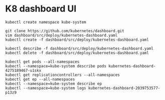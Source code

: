 K8 dashboard UI
===============

    kubectl create namespace kube-system

    git clone https://github.com/kubernetes/dashboard.git
    vim dashboard/src/deploy/kubernetes-dashboard.yaml
    kubectl create -f dashboard/src/deploy/kubernetes-dashboard.yaml

    kubectl describe -f dashboard/src/deploy/kubernetes-dashboard.yaml
    kubectl delete -f dashboard/src/deploy/kubernetes-dashboard.yaml

    kubectl get pods --all-namespaces
    kubectl --namespace=kube-system describe pods kubernetes-dashboard-4275189467-u1skx
    kubectl get replicationcontrollers --all-namespaces
    kubectl get ep --all-namespaces
    kubectl --namespace=kube-system describe ep
    kubectl --namespace=kube-system logs kubernetes-dashboard-2039753577-p13z9
